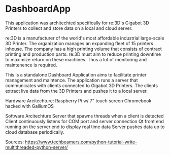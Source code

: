 # DashboardApp

This application was architechted specifically for re:3D's Gigabot 3D Printers to collect and store data on a local and cloud server. 

re:3D is a manufacturer of the world's most affordable industrial large-scale 3D Printer. The organization manages an expanding fleet of 15 printers inhouse. The company has a high printing volume that consists of contract printing and production parts. re:3D must aim to reduce printing downtime to maximize return on these machines. Thus a lot of monitoring and maintenence is required. 

This is a standalone Dashboard Application aims to facilitate printer management and maintence. The application runs a server that communicates with clients connected to Gigabot 3D Printers. The clients extract live data from the 3D Printers and pushes it to a local server. 

Hardware Arcitechture:
Raspberry Pi w/ 7" touch screen 
Chromebook hacked with GalliumOS 

Software Arcitechture
Server that spawns threads when a client is detected
Client continuously listens for COM port and server connection
Qt front end running on the server end to display real time data
Server pushes data up to cloud database periodically.

Sources:
https://www.techbeamers.com/python-tutorial-write-multithreaded-python-server/
